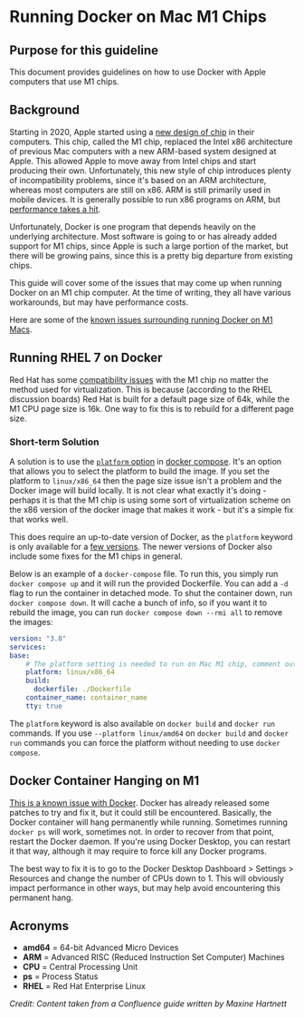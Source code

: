 # Running Docker on Mac M1 Chips

## Purpose for this guideline

This document provides guidelines on how to use Docker with Apple computers that use M1 chips.

## Background

Starting in 2020, Apple started using a [new design of chip](https://www.macrumors.com/guide/m1/) in their computers.
This chip, called the M1 chip, replaced the Intel x86 architecture of previous Mac computers with a new ARM-based system
designed at Apple. This allowed Apple to move away from Intel chips and start producing their own. Unfortunately, this
new style of chip introduces plenty of incompatibility problems, since it's based on an ARM architecture, whereas most
computers are still on x86. ARM is still primarily used in mobile devices. It is generally possible to run x86 programs
on ARM, but [performance takes a hit](https://www.toptal.com/apple/apple-m1-processor-compatibility-overview).

Unfortunately, Docker is one program that depends heavily on the underlying architecture. Most software is going to or
has already added support for M1 chips, since Apple is such a large portion of the market, but there will be growing
pains, since this is a pretty big departure from existing chips.

This guide will cover some of the issues that may come up when running Docker on an M1 chip computer. At the time of
writing, they all have various workarounds, but may have performance costs.

Here are some of the [known issues surrounding running Docker on M1
Macs](https://docs.docker.com/desktop/install/mac-install/#known-issues).

## Running RHEL 7 on Docker

Red Hat has some [compatibility issues](https://access.redhat.com/discussions/5966451) with the M1 chip no matter the
method used for virtualization. This is because (according to the RHEL discussion boards) Red Hat is built for a default
page size of 64k, while the M1 CPU page size is 16k. One way to fix this is to rebuild for a different page size.

### Short-term Solution

A solution is to use the [`platform` option](https://devblogs.microsoft.com/premier-developer/mixing-windows-and-linux-containers-with-docker-compose/)
in [docker compose](https://docs.docker.com/compose/). It's an option that allows you to select the platform to build
the image. If you set the platform to `linux/x86_64` then the page size issue isn't a problem and the Docker image will
build locally. It is not clear what exactly it's doing - perhaps it is that the M1 chip is using some sort of
virtualization scheme on the x86 version of the docker image that makes it work - but it's a simple fix that works well.

This does require an up-to-date version of Docker, as the `platform` keyword is only available for a [few
versions](https://github.com/docker/compose/pull/5985). The newer versions of Docker also include some fixes for the M1
chips in general.

Below is an example of a `docker-compose` file. To run this, you simply run `docker compose up` and it will run the
provided Dockerfile. You can add a `-d` flag to run the container in detached mode. To shut the container down, run
`docker compose down`. It will cache a bunch of info, so if you want it to rebuild the image, you can run `docker compose
down --rmi all` to remove the images:

```yaml
version: "3.8"
services:
base:
    # The platform setting is needed to run on Mac M1 chip, comment out if you're on a different type of machine.
    platform: linux/x86_64
    build:
      dockerfile: ./Dockerfile
    container_name: container_name
    tty: true
```

The `platform` keyword is also available on `docker build` and `docker run` commands. If you use
`--platform linux/amd64` on `docker build` and `docker run` commands you can force the platform without needing to use
`docker compose`.

## Docker Container Hanging on M1

[This is a known issue with Docker](https://github.com/docker/for-mac/issues/5590). Docker has already released some
patches to try and fix it, but it could still be encountered. Basically, the Docker container will hang permanently
while running. Sometimes running `docker ps` will work, sometimes not. In order to recover from that point, restart the
Docker daemon. If you're using Docker Desktop, you can restart it that way, although it may require to force kill any
Docker programs.

The best way to fix it is to go to the Docker Desktop Dashboard > Settings > Resources and change the number of CPUs
down to 1. This will obviously impact performance in other ways, but may help avoid encountering this permanent hang.


## Acronyms

* **amd64** = 64-bit Advanced Micro Devices
* **ARM** = Advanced RISC (Reduced Instruction Set Computer) Machines
* **CPU** = Central Processing Unit
* **ps** = Process Status
* **RHEL** = Red Hat Enterprise Linux

*Credit: Content taken from a Confluence guide written by Maxine Hartnett*

